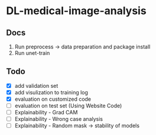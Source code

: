 # DL-medical-image-analysis

## Docs
1. Run preprocess -> data preparation and package install
2. Run unet-train

## Todo
- [x] add validation set
- [x] add visulization to training log
- [x] evaluation on customized code
- [ ] evaluation on test set (Using Website Code)
- [ ] Explainability - Grad CAM
- [ ] Explainability - Wrong case analysis
- [ ] Explainability - Random mask -> stability of models
